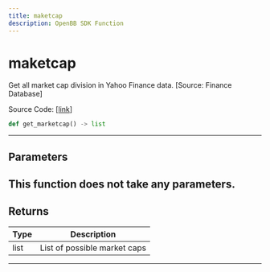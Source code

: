 ```yaml
---
title: maketcap
description: OpenBB SDK Function
---
```


# maketcap

Get all market cap division in Yahoo Finance data. [Source: Finance Database]

Source Code: [[link](https://github.com/OpenBB-finance/OpenBBTerminal/tree/main/openbb_terminal/stocks/sector_industry_analysis/financedatabase_model.py#L97)]
```python
def get_marketcap() -> list
```
---
## Parameters
This function does not take any parameters.
---
## Returns
| Type | Description |
| ---- | ----------- |
| list | List of possible market caps |
---
